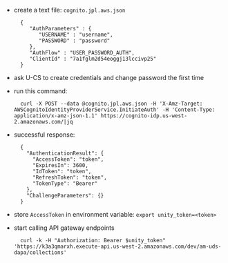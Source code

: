 - create a text file: `cognito.jpl.aws.json`

        {
           "AuthParameters" : {
              "USERNAME" : "username",
              "PASSWORD" : "password"
           },
           "AuthFlow" : "USER_PASSWORD_AUTH",
           "ClientId" : "7a1fglm2d54eoggj13lccivp25"
        }
- ask U-CS to create credentials and change password the first time
- run this command:

        curl -X POST --data @cognito.jpl.aws.json -H 'X-Amz-Target: AWSCognitoIdentityProviderService.InitiateAuth' -H 'Content-Type: application/x-amz-json-1.1' https://cognito-idp.us-west-2.amazonaws.com/|jq
- successful response:

        {
          "AuthenticationResult": {
            "AccessToken": "token",
            "ExpiresIn": 3600,
            "IdToken": "token",
            "RefreshToken": "token",
            "TokenType": "Bearer"
          },
          "ChallengeParameters": {}
        } 
- store `AccessToken` in environment variable: `export unity_token=<token>`
- start calling API gateway endpoints

        curl -k -H "Authorization: Bearer $unity_token" 'https://k3a3qmarxh.execute-api.us-west-2.amazonaws.com/dev/am-uds-dapa/collections'
